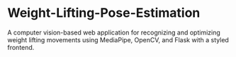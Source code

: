 # Weight-Lifting-Pose-Estimation
A computer vision-based web application for recognizing and optimizing weight lifting movements using MediaPipe, OpenCV, and Flask with a styled frontend.
